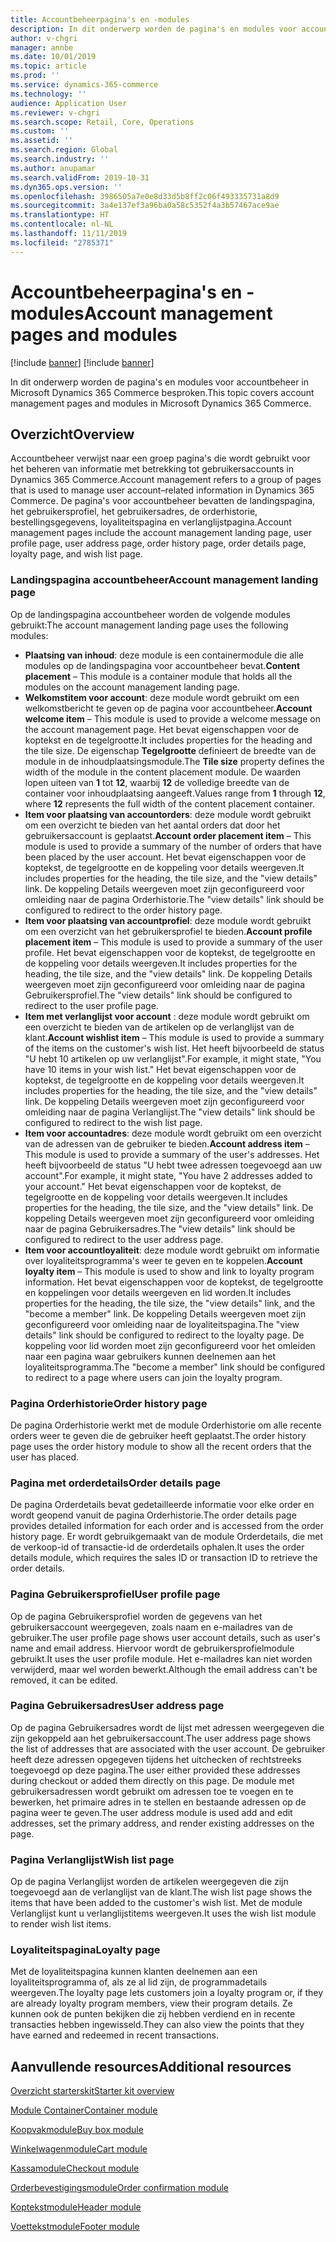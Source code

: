 ```yaml
---
title: Accountbeheerpagina's en -modules
description: In dit onderwerp worden de pagina's en modules voor accountbeheer in Microsoft Dynamics 365 Commerce besproken.
author: v-chgri
manager: annbe
ms.date: 10/01/2019
ms.topic: article
ms.prod: ''
ms.service: dynamics-365-commerce
ms.technology: ''
audience: Application User
ms.reviewer: v-chgri
ms.search.scope: Retail, Core, Operations
ms.custom: ''
ms.assetid: ''
ms.search.region: Global
ms.search.industry: ''
ms.author: anupamar
ms.search.validFrom: 2019-10-31
ms.dyn365.ops.version: ''
ms.openlocfilehash: 3986505a7e0e8d33d5b8ff2c06f493335731a8d9
ms.sourcegitcommit: 3a4e137ef3a96ba0a58c5352f4a3b57467ace9ae
ms.translationtype: HT
ms.contentlocale: nl-NL
ms.lasthandoff: 11/11/2019
ms.locfileid: "2785371"
---
```

# <a name="account-management-pages-and-modules"></a><span data-ttu-id="52491-103">Accountbeheerpagina's en -modules</span><span class="sxs-lookup"><span data-stu-id="52491-103">Account management pages and modules</span></span>

[!include [banner](includes/preview-banner.md)]
[!include [banner](includes/banner.md)]

<span data-ttu-id="52491-104">In dit onderwerp worden de pagina's en modules voor accountbeheer in Microsoft Dynamics 365 Commerce besproken.</span><span class="sxs-lookup"><span data-stu-id="52491-104">This topic covers account management pages and modules in Microsoft Dynamics 365 Commerce.</span></span>

## <a name="overview"></a><span data-ttu-id="52491-105">Overzicht</span><span class="sxs-lookup"><span data-stu-id="52491-105">Overview</span></span>

<span data-ttu-id="52491-106">Accountbeheer verwijst naar een groep pagina's die wordt gebruikt voor het beheren van informatie met betrekking tot gebruikersaccounts in Dynamics 365 Commerce.</span><span class="sxs-lookup"><span data-stu-id="52491-106">Account management refers to a group of pages that is used to manage user account–related information in Dynamics 365 Commerce.</span></span> <span data-ttu-id="52491-107">De pagina's voor accountbeheer bevatten de landingspagina, het gebruikersprofiel, het gebruikersadres, de orderhistorie, bestellingsgegevens, loyaliteitspagina en verlanglijstpagina.</span><span class="sxs-lookup"><span data-stu-id="52491-107">Account management pages include the account management landing page, user profile page, user address page, order history page, order details page, loyalty page, and wish list page.</span></span>

### <a name="account-management-landing-page"></a><span data-ttu-id="52491-108">Landingspagina accountbeheer</span><span class="sxs-lookup"><span data-stu-id="52491-108">Account management landing page</span></span>

<span data-ttu-id="52491-109">Op de landingspagina accountbeheer worden de volgende modules gebruikt:</span><span class="sxs-lookup"><span data-stu-id="52491-109">The account management landing page uses the following modules:</span></span>

- <span data-ttu-id="52491-110">**Plaatsing van inhoud**: deze module is een containermodule die alle modules op de landingspagina voor accountbeheer bevat.</span><span class="sxs-lookup"><span data-stu-id="52491-110">**Content placement** – This module is a container module that holds all the modules on the account management landing page.</span></span>
- <span data-ttu-id="52491-111">**Welkomstitem voor account**: deze module wordt gebruikt om een welkomstbericht te geven op de pagina voor accountbeheer.</span><span class="sxs-lookup"><span data-stu-id="52491-111">**Account welcome item** – This module is used to provide a welcome message on the account management page.</span></span> <span data-ttu-id="52491-112">Het bevat eigenschappen voor de koptekst en de tegelgrootte.</span><span class="sxs-lookup"><span data-stu-id="52491-112">It includes properties for the heading and the tile size.</span></span> <span data-ttu-id="52491-113">De eigenschap **Tegelgrootte** definieert de breedte van de module in de inhoudplaatsingsmodule.</span><span class="sxs-lookup"><span data-stu-id="52491-113">The **Tile size** property defines the width of the module in the content placement module.</span></span> <span data-ttu-id="52491-114">De waarden lopen uiteen van **1** tot **12**, waarbij **12** de volledige breedte van de container voor inhoudplaatsing aangeeft.</span><span class="sxs-lookup"><span data-stu-id="52491-114">Values range from **1** through **12**, where **12** represents the full width of the content placement container.</span></span>
- <span data-ttu-id="52491-115">**Item voor plaatsing van accountorders**: deze module wordt gebruikt om een overzicht te bieden van het aantal orders dat door het gebruikersaccount is geplaatst.</span><span class="sxs-lookup"><span data-stu-id="52491-115">**Account order placement item** – This module is used to provide a summary of the number of orders that have been placed by the user account.</span></span> <span data-ttu-id="52491-116">Het bevat eigenschappen voor de koptekst, de tegelgrootte en de koppeling voor details weergeven.</span><span class="sxs-lookup"><span data-stu-id="52491-116">It includes properties for the heading, the tile size, and the "view details" link.</span></span> <span data-ttu-id="52491-117">De koppeling Details weergeven moet zijn geconfigureerd voor omleiding naar de pagina Orderhistorie.</span><span class="sxs-lookup"><span data-stu-id="52491-117">The "view details" link should be configured to redirect to the order history page.</span></span>
- <span data-ttu-id="52491-118">**Item voor plaatsing van accountprofiel**: deze module wordt gebruikt om een overzicht van het gebruikersprofiel te bieden.</span><span class="sxs-lookup"><span data-stu-id="52491-118">**Account profile placement item** – This module is used to provide a summary of the user profile.</span></span> <span data-ttu-id="52491-119">Het bevat eigenschappen voor de koptekst, de tegelgrootte en de koppeling voor details weergeven.</span><span class="sxs-lookup"><span data-stu-id="52491-119">It includes properties for the heading, the tile size, and the "view details" link.</span></span> <span data-ttu-id="52491-120">De koppeling Details weergeven moet zijn geconfigureerd voor omleiding naar de pagina Gebruikersprofiel.</span><span class="sxs-lookup"><span data-stu-id="52491-120">The "view details" link should be configured to redirect to the user profile page.</span></span>
- <span data-ttu-id="52491-121">**Item met verlanglijst voor account** : deze module wordt gebruikt om een overzicht te bieden van de artikelen op de verlanglijst van de klant.</span><span class="sxs-lookup"><span data-stu-id="52491-121">**Account wishlist item** – This module is used to provide a summary of the items on the customer's wish list.</span></span> <span data-ttu-id="52491-122">Het heeft bijvoorbeeld de status "U hebt 10 artikelen op uw verlanglijst".</span><span class="sxs-lookup"><span data-stu-id="52491-122">For example, it might state, "You have 10 items in your wish list."</span></span> <span data-ttu-id="52491-123">Het bevat eigenschappen voor de koptekst, de tegelgrootte en de koppeling voor details weergeven.</span><span class="sxs-lookup"><span data-stu-id="52491-123">It includes properties for the heading, the tile size, and the "view details" link.</span></span> <span data-ttu-id="52491-124">De koppeling Details weergeven moet zijn geconfigureerd voor omleiding naar de pagina Verlanglijst.</span><span class="sxs-lookup"><span data-stu-id="52491-124">The "view details" link should be configured to redirect to the wish list page.</span></span>
- <span data-ttu-id="52491-125">**Item voor accountadres**: deze module wordt gebruikt om een overzicht van de adressen van de gebruiker te bieden.</span><span class="sxs-lookup"><span data-stu-id="52491-125">**Account address item** – This module is used to provide a summary of the user's addresses.</span></span> <span data-ttu-id="52491-126">Het heeft bijvoorbeeld de status "U hebt twee adressen toegevoegd aan uw account".</span><span class="sxs-lookup"><span data-stu-id="52491-126">For example, it might state, "You have 2 addresses added to your account."</span></span> <span data-ttu-id="52491-127">Het bevat eigenschappen voor de koptekst, de tegelgrootte en de koppeling voor details weergeven.</span><span class="sxs-lookup"><span data-stu-id="52491-127">It includes properties for the heading, the tile size, and the "view details" link.</span></span> <span data-ttu-id="52491-128">De koppeling Details weergeven moet zijn geconfigureerd voor omleiding naar de pagina Gebruikersadres.</span><span class="sxs-lookup"><span data-stu-id="52491-128">The "view details" link should be configured to redirect to the user address page.</span></span>
- <span data-ttu-id="52491-129">**Item voor accountloyaliteit**: deze module wordt gebruikt om informatie over loyaliteitsprogramma's weer te geven en te koppelen.</span><span class="sxs-lookup"><span data-stu-id="52491-129">**Account loyalty item** – This module is used to show and link to loyalty program information.</span></span> <span data-ttu-id="52491-130">Het bevat eigenschappen voor de koptekst, de tegelgrootte en koppelingen voor details weergeven en lid worden.</span><span class="sxs-lookup"><span data-stu-id="52491-130">It includes properties for the heading, the tile size, the "view details" link, and the "become a member" link.</span></span> <span data-ttu-id="52491-131">De koppeling Details weergeven moet zijn geconfigureerd voor omleiding naar de loyaliteitspagina.</span><span class="sxs-lookup"><span data-stu-id="52491-131">The "view details" link should be configured to redirect to the loyalty page.</span></span> <span data-ttu-id="52491-132">De koppeling voor lid worden moet zijn geconfigureerd voor het omleiden naar een pagina waar gebruikers kunnen deelnemen aan het loyaliteitsprogramma.</span><span class="sxs-lookup"><span data-stu-id="52491-132">The "become a member" link should be configured to redirect to a page where users can join the loyalty program.</span></span>

### <a name="order-history-page"></a><span data-ttu-id="52491-133">Pagina Orderhistorie</span><span class="sxs-lookup"><span data-stu-id="52491-133">Order history page</span></span>

<span data-ttu-id="52491-134">De pagina Orderhistorie werkt met de module Orderhistorie om alle recente orders weer te geven die de gebruiker heeft geplaatst.</span><span class="sxs-lookup"><span data-stu-id="52491-134">The order history page uses the order history module to show all the recent orders that the user has placed.</span></span>

### <a name="order-details-page"></a><span data-ttu-id="52491-135">Pagina met orderdetails</span><span class="sxs-lookup"><span data-stu-id="52491-135">Order details page</span></span>

<span data-ttu-id="52491-136">De pagina Orderdetails bevat gedetailleerde informatie voor elke order en wordt geopend vanuit de pagina Orderhistorie.</span><span class="sxs-lookup"><span data-stu-id="52491-136">The order details page provides detailed information for each order and is accessed from the order history page.</span></span> <span data-ttu-id="52491-137">Er wordt gebruikgemaakt van de module Orderdetails, die met de verkoop-id of transactie-id de orderdetails ophalen.</span><span class="sxs-lookup"><span data-stu-id="52491-137">It uses the order details module, which requires the sales ID or transaction ID to retrieve the order details.</span></span>

### <a name="user-profile-page"></a><span data-ttu-id="52491-138">Pagina Gebruikersprofiel</span><span class="sxs-lookup"><span data-stu-id="52491-138">User profile page</span></span>

<span data-ttu-id="52491-139">Op de pagina Gebruikersprofiel worden de gegevens van het gebruikersaccount weergegeven, zoals naam en e-mailadres van de gebruiker.</span><span class="sxs-lookup"><span data-stu-id="52491-139">The user profile page shows user account details, such as user's name and email address.</span></span> <span data-ttu-id="52491-140">Hiervoor wordt de gebruikersprofielmodule gebruikt.</span><span class="sxs-lookup"><span data-stu-id="52491-140">It uses the user profile module.</span></span> <span data-ttu-id="52491-141">Het e-mailadres kan niet worden verwijderd, maar wel worden bewerkt.</span><span class="sxs-lookup"><span data-stu-id="52491-141">Although the email address can't be removed, it can be edited.</span></span>

### <a name="user-address-page"></a><span data-ttu-id="52491-142">Pagina Gebruikersadres</span><span class="sxs-lookup"><span data-stu-id="52491-142">User address page</span></span>

<span data-ttu-id="52491-143">Op de pagina Gebruikersadres wordt de lijst met adressen weergegeven die zijn gekoppeld aan het gebruikersaccount.</span><span class="sxs-lookup"><span data-stu-id="52491-143">The user address page shows the list of addresses that are associated with the user account.</span></span> <span data-ttu-id="52491-144">De gebruiker heeft deze adressen opgegeven tijdens het uitchecken of rechtstreeks toegevoegd op deze pagina.</span><span class="sxs-lookup"><span data-stu-id="52491-144">The user either provided these addresses during checkout or added them directly on  this page.</span></span> <span data-ttu-id="52491-145">De module met gebruikersadressen wordt gebruikt om adressen toe te voegen en te bewerken, het primaire adres in te stellen en bestaande adressen op de pagina weer te geven.</span><span class="sxs-lookup"><span data-stu-id="52491-145">The user address module is used add and edit addresses, set the primary address, and render existing addresses on the page.</span></span>

### <a name="wish-list-page"></a><span data-ttu-id="52491-146">Pagina Verlanglijst</span><span class="sxs-lookup"><span data-stu-id="52491-146">Wish list page</span></span>

<span data-ttu-id="52491-147">Op de pagina Verlanglijst worden de artikelen weergegeven die zijn toegevoegd aan de verlanglijst van de klant.</span><span class="sxs-lookup"><span data-stu-id="52491-147">The wish list page shows the items that have been added to the customer's wish list.</span></span> <span data-ttu-id="52491-148">Met de module Verlanglijst kunt u verlanglijstitems weergeven.</span><span class="sxs-lookup"><span data-stu-id="52491-148">It uses the wish list module to render wish list items.</span></span>

### <a name="loyalty-page"></a><span data-ttu-id="52491-149">Loyaliteitspagina</span><span class="sxs-lookup"><span data-stu-id="52491-149">Loyalty page</span></span>

<span data-ttu-id="52491-150">Met de loyaliteitspagina kunnen klanten deelnemen aan een loyaliteitsprogramma of, als ze al lid zijn, de programmadetails weergeven.</span><span class="sxs-lookup"><span data-stu-id="52491-150">The loyalty page lets customers join a loyalty program or, if they are already loyalty program members, view their program details.</span></span> <span data-ttu-id="52491-151">Ze kunnen ook de punten bekijken die zij hebben verdiend en in recente transacties hebben ingewisseld.</span><span class="sxs-lookup"><span data-stu-id="52491-151">They can also view the points that they have earned and redeemed in recent transactions.</span></span>

## <a name="additional-resources"></a><span data-ttu-id="52491-152">Aanvullende resources</span><span class="sxs-lookup"><span data-stu-id="52491-152">Additional resources</span></span>

[<span data-ttu-id="52491-153">Overzicht starterskit</span><span class="sxs-lookup"><span data-stu-id="52491-153">Starter kit overview</span></span>](starter-kit-overview.md)

[<span data-ttu-id="52491-154">Module Container</span><span class="sxs-lookup"><span data-stu-id="52491-154">Container module</span></span>](add-container-module.md)

[<span data-ttu-id="52491-155">Koopvakmodule</span><span class="sxs-lookup"><span data-stu-id="52491-155">Buy box module</span></span>](add-buy-box.md)

[<span data-ttu-id="52491-156">Winkelwagenmodule</span><span class="sxs-lookup"><span data-stu-id="52491-156">Cart module</span></span>](add-cart-module.md)

[<span data-ttu-id="52491-157">Kassamodule</span><span class="sxs-lookup"><span data-stu-id="52491-157">Checkout module</span></span>](add-checkout-module.md)

[<span data-ttu-id="52491-158">Orderbevestigingsmodule</span><span class="sxs-lookup"><span data-stu-id="52491-158">Order confirmation module</span></span>](order-confirmation-module.md)

[<span data-ttu-id="52491-159">Koptekstmodule</span><span class="sxs-lookup"><span data-stu-id="52491-159">Header module</span></span>](author-header-module.md)

[<span data-ttu-id="52491-160">Voettekstmodule</span><span class="sxs-lookup"><span data-stu-id="52491-160">Footer module</span></span>](author-footer-module.md)
